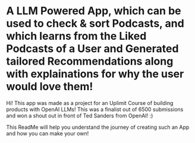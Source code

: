 # A LLM Powered App, which can be used to check & sort Podcasts, and which learns from the Liked Podcasts of a User and Generated tailored Recommendations along with explainations for why the user would love them!

Hi! This app was made as a project for an Uplimit Course of building products with OpenAI LLMs! This was a finalist out of 6500 submissions and won a shout out in front of Ted Sanders from OpenAI! :)

This ReadMe will help you understand the journey of creating such an App and how you can make your own!
